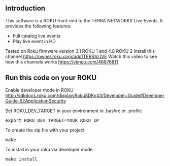 Introduction
------------
This software is a ROKU front-end to the TERRA NETWORKS Live Events.  It provides the following features:
 * Full catalog live events 
 * Play live event in HD

Tested on Roku firmware version 3.1 ROKU 1 and 4.8 ROKU 2
Install this channel https://owner.roku.com/add/TERRALIVE
Watch this video to see how this channels works https://vimeo.com/46876811


Run this code on your ROKU
--------------------------
Enable developer mode in ROKU
http://sdkdocs.roku.com/display/RokuSDKv43/Developer+Guide#DeveloperGuide-52ApplicationSecurity

Set ROKU_DEV_TARGET in your environment in .bashrc or .profile
<pre>
export ROKU_DEV_TARGET=YOUR_ROKU_IP
</pre>

To create the zip file with your project
<pre>
make
</pre>

To install in your roku via developer mode
<pre>
make install
</pre>

